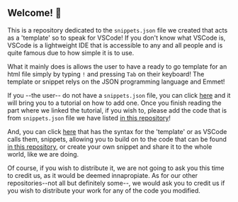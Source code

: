 ## Welcome! :wave:

This is a repository dedicated to the `snippets.json` file we created that acts as a 'template' so to speak for VSCode! If you don't know what VSCode is, VSCode is a lightweight IDE that is accessible to any and all people and is quite famous due to how simple it is to use. 

What it mainly does is allows the user to have a ready to go template for an html file simply by typing `!` and pressing `Tab` on their keyboard! The template or snippet relys on the JSON programming language and Emmet!

If you --the user-- do not have a `snippets.json` file, you can click [here](https://www.smashingmagazine.com/2021/06/custom-emmet-snippets-vscode/#creating-and-overwriting-snippets) and it will bring you to a tutorial on how to add one. Once you finish reading the part where we linked the tutorial, if you wish to, please add the code that is from `snippets.json` file we have listed [in this repository](https://github.com/TheUnknownGroup/VSCode-Snippets/blob/main/snippets.json)!

And, you can click [here](https://docs.emmet.io/abbreviations/syntax/) that has the syntax for the 'template' or as VSCode calls them, snippets, allowing you to build on to the code that can be found [in this repository](https://github.com/TheUnknownGroup/VSCode-Snippets/blob/main/snippets.json), or create your own snippet and share it to the whole world, like we are doing.

Of course, if you wish to distribute it, we are not going to ask you this time to credit us, as it would be deemed innapropiate. As for our other repositories--not all but definitely some--, we would ask you to credit us if you wish to distribute your work for any of the code you modified.
